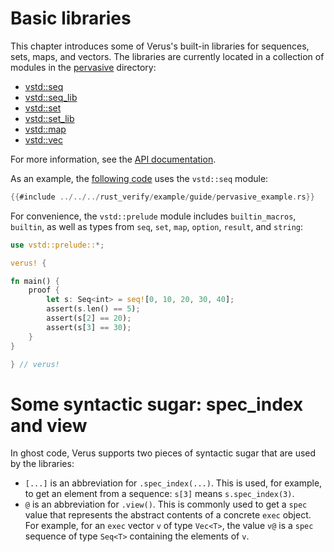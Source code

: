 # Basic libraries

This chapter introduces some of Verus's built-in libraries for sequences, sets, maps, and vectors.
The libraries are currently located in a collection of modules
in the [pervasive](https://github.com/verus-lang/verus/tree/main/source/pervasive/) directory:
- [vstd::seq](https://github.com/verus-lang/verus/tree/main/source/pervasive/seq.rs)
- [vstd::seq_lib](https://github.com/verus-lang/verus/tree/main/source/pervasive/seq_lib.rs)
- [vstd::set](https://github.com/verus-lang/verus/tree/main/source/pervasive/set.rs)
- [vstd::set_lib](https://github.com/verus-lang/verus/tree/main/source/pervasive/set_lib.rs)
- [vstd::map](https://github.com/verus-lang/verus/tree/main/source/pervasive/map.rs)
- [vstd::vec](https://github.com/verus-lang/verus/tree/main/source/pervasive/vec.rs)

For more information,
see the [API documentation](https://verus-lang.github.io/verus/verusdoc/vstd/).

As an example, the [following code](https://github.com/verus-lang/verus/tree/main/source/rust_verify/example/guide/pervasive_example.rs)
uses the `vstd::seq` module:

```rust
{{#include ../../../rust_verify/example/guide/pervasive_example.rs}}
```

For convenience, the `vstd::prelude` module includes `builtin_macros`, `builtin`,
as well as types from `seq`, `set`, `map`, `option`, `result`, and `string`:

```rust
use vstd::prelude::*;

verus! {

fn main() {
    proof {
        let s: Seq<int> = seq![0, 10, 20, 30, 40];
        assert(s.len() == 5);
        assert(s[2] == 20);
        assert(s[3] == 30);
    }
}

} // verus!
```

# Some syntactic sugar: spec_index and view

In ghost code, Verus supports two pieces of syntactic sugar that are used by the libraries:
- `[...]` is an abbreviation for `.spec_index(...)`.
  This is used, for example, to get an element from a sequence: `s[3]` means `s.spec_index(3)`.
- `@` is an abbreviation for `.view()`.
  This is commonly used to get a `spec` value
  that represents the abstract contents of a concrete `exec` object.
  For example, for an `exec` vector `v` of type `Vec<T>`, the value `v@` is a `spec` sequence
  of type `Seq<T>` containing the elements of `v`.

